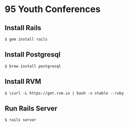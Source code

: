 95 Youth Conferences
=========

## Install Rails

    $ gem install rails

## Install Postgresql

    $ brew install postgresql

## Install RVM

    $ \curl -L https://get.rvm.io | bash -s stable --ruby
    
## Run Rails Server

    $ rails server
